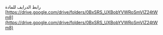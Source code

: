 رابط الدرايف للمادة
[https://drive.google.com/drive/folders/0BxSRS_UXBobYVWRoSmVIZ24tWm8](https://drive.google.com/drive/folders/0BxSRS_UXBobYVWRoSmVIZ24tWm8)
